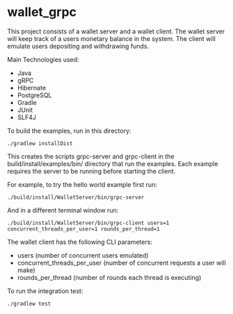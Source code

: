 # wallet_grpc

This project consists of a wallet server and a wallet client. The wallet server will keep track of a users monetary balance in the system. The client will emulate users depositing and withdrawing funds.

Main Technologies used:
* Java
* gRPC
* Hibernate
* PostgreSQL
* Gradle
* JUnit
* SLF4J

To build the examples, run in this directory:

	./gradlew installDist

This creates the scripts grpc-server and grpc-client in the build/install/examples/bin/ directory that run the examples. Each example requires the server to be running before starting the client.

For example, to try the hello world example first run:

	./build/install/WalletServer/bin/grpc-server

And in a different terminal window run:

	./build/install/WalletServer/bin/grpc-client users=1 concurrent_threads_per_user=1 rounds_per_thread=1
	
The wallet client has the following CLI parameters:
* users (number of concurrent users emulated)
* concurrent_threads_per_user (number of concurrent requests a user will make)
* rounds_per_thread (number of rounds each thread is executing)

To run the integration test:

	./gradlew test

